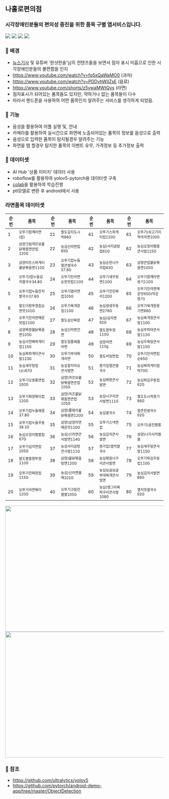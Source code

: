 ## 나홀로편의점
### 시각장애인분들의 편의성 증진을 위한 품목 구별 앱서비스입니다.

<p>
  <img src="https://img.shields.io/badge/Python-0000FF?style=flat-square&logo=python&logoColor=white"/>
  <img src="https://img.shields.io/badge/Android-008000?style=flat-square&logo=android&logoColor=white"/>
  <img src="https://img.shields.io/badge/Pytorch-FF8C00?style=flat-square&logo=pytorch&logoColor=white"/>
  <img src="https://img.shields.io/badge/Yolov5-4682B4?style=flat-square&logo=yolo&logoColor=white"/>
</p>




### 🌱 배경
* [뉴스기사](https://www.fnnews.com/news/202203211831219738) 및 유튜버 ‘원샷한솔’님의 컨텐츠들을 보면서 점자 표시 미흡으로 인한 시각장애인분들의 불편함을 인지
* https://www.youtube.com/watch?v=fq5xQaWaMO0 (과자)
* https://www.youtube.com/watch?v=PDDyhWiIZsE (음료)
* https://www.youtube.com/shorts/z5ywaMWtQys (라면)
* 점자표시가 되어있는 품목들도 있지만, 약하거나 없는 품목들이 다수
* 따라서 핸드폰을 사용하여 어떤 품목인지 알려주는 서비스를 생각하게 되었음.



### 🌱 기능
* 음성을 활용하여 어플 실행 및, 안내
* 카메라를 활용하여 실시간으로 화면에 노출되어있는 품목의 정보를 음성으로 출력
* 음성으로 입력한 품목이 탐지될경우 알려주는 기능 
* 화면을 탭 할경우 탐지한 품목의 이벤트 유무, 가격정보 등 추가정보 출력



### 🌱 데이터셋
* AI Hub '상품 이미지' 데이터 사용
* roboflow를 활용하여 yolov5-pytorch용 데이터셋 구축
* [colab](https://github.com/En-soso-com/Android/blob/main/yolov5_train_ptl.ipynb)을 활용하여 학습진행
* ptl모델로 변환 후 android에서 사용




### 라면품목 데이터셋

|<sub>순번</sub>|<sub>품목</sub>|<sub>순번</sub>|<sub>품목</sub>|<sub>순번</sub>|<sub>품목</sub>|<sub>순번</sub>|<sub>품목</sub>|
|----|----|----|----|----|----|----|----|
|<sub>1</sub>|<sub><sup>오뚜기참깨라면(컵)</sup></sub>|<sub>21</sub>|<sub><sup>팔도김치도시락86G</sup></sub>|<sub>41</sub>|<sub><sup>오뚜기스파게티컵120G</sup></sub>|<sub>61</sub>|<sub><sup>오뚜기)쇠고기미역국라면100G</sup></sub>|
|<sub>2</sub>|<sub><sup>삼양크림까르보불닭볶음면큰컵120G</sup></sub>|<sub>22</sub>|<sub><sup>농심신라면컵65G</sup></sub>|<sub>42</sub>|<sub><sup>농심)사리곰탕컵61G|<sub>62</sub>|<sub><sup>농심오징어짬뽕큰사발115G</sup></sub>|
|<sub>3</sub>|<sub><sup>삼양미트스파게티불닭볶음면110G</sup></sub>|<sub>23</sub>|<sub><sup>오뚜기컵누들얼큰쌀국수37.8G</sup></sub>|<sub>43</sub>|<sub><sup>농심순한너구리컵63G</sub>|<sub>63|<sub><sup>삼양큰컵불닭볶음면105G</sup></sub>|
|<sub>4</sub>|<sub><sup>오뚜기)컵누들김치쌀국수34.8G</sup></sub>|<sub>24</sub>|<sub><sup>오뚜기진라면순한맛컵110G</sup></sub>|<sub>44</sub>|<sub><sup>오뚜기새우탕면110G</sup></sub>|<sub>64</sub>|<sub><sup>오뚜기참깨라면용기110G</sup></sub>|
|<sub>5</sub>|<sub><sup>오뚜기컵누들잔치쌀국수37.8G</sup></sub>|<sub>25</sub>|<sub><sup>오뚜기열라면컵105G</sup></sub>|<sub>45</sub>|<sub><sup>오뚜기진진짜라120G</sup></sub>|<sub>65</sub>|<sub><sup>오뚜기진라면매운맛65G(작은용기)</sup></sub>|
|<sub>6</sub>|<sub><sup>팔도더왕뚜껑컵순한맛101G</sup></sub>|<sub>26</sub>|<sub><sup>오뚜기육개장컵110G</sup></sub>|<sub>46</sub>|<sub><sup>농심생생우동면276G</sup></sub>|<sub>66</sub>|<sub><sup>오뚜기육개장용기면86G</sup></sub>|
|<sub>7</sub>|<sub><sup>오뚜기진라면매운맛컵110G</sup></sub>|<sub>27</sub>|<sub><sup>팔도삼선짜장</sup></sub>|<sub>47</sub>|<sub><sup>농심)감자면92G</sup></sub>|<sub>67</sub>|<sub><sup>농심육개장큰사발110G</sup></sub>|
|<sub>8</sub>|<sub><sup>삼양짜장불닭볶음면105G</sup></sub>|<sub>28</sub>|<sub><sup>농심신라면건면</sup></sub>|<sub>48</sub>|<sub><sup>팔도왕뚜껑110G</sup></sub>|<sub>68</sub>|<sub><sup>농심무파마큰사발112G</sup></sub>|
|<sub>9</sub>|<sub><sup>농심사천짜파게티컵115G</sup></sub>|<sub>29</sub>|<sub><sup>팔도일품해물라면</sup></sub>|<sub>49</sub>|<sub><sup>삼양라면110g</sup></sub>|<sub>69</sub>|<sub><sup>농심우육탕큰사발115G</sup></sub>|
|<sub>10</sub>|<sub><sup>농심짜파게티큰사발123G</sup></sub>|<sub>30</sub>|<sub><sup>오뚜기부대찌개라면</sup></sub>|<sub>50</sub>|<sub><sup>팔도비빔면컵</sup></sub>|<sub>70</sub>|<sub><sup>오뚜기진라면컵순65G</sup></sub>|
|<sub>11</sub>|<sub><sup>농심새우탕컵(소)67G</sup></sub>|<sub>31</sub>|<sub><sup>농심참치마요큰사발면</sup></sub>|<sub>51</sub>|<sub><sup>종가집얼큰쌀국수</sup></sub>|<sub>71</sub>|<sub><sup>농심짜파게티범벅70G</sup></sub>|
|<sub>12</sub>|<sub><sup>오뚜기오동통면컵100G</sup></sub>|<sub>32</sub>|<sub><sup>삼양)까르보불닭볶음면큰컵105G</sup></sub>|<sub>52</sub>|<sub><sup>농심짜왕큰사발면</sup></sub>|<sub>72</sub>|<sub><sup>농심튀김우동컵62G</sup></sub>|
|<sub>13</sub>|<sub><sup>오뚜기짜장볶이컵120G</sup></sub>|<sub>33</sub>|<sub><sup>삼양)치즈불닭볶음면큰컵105G</sup></sub>|<sub>53</sub>|<sub><sup>농심너구리큰사발면111G</sup></sub>|<sub>73</sub>|<sub><sup>팔도도시락용기86G</sup></sub>|
|<sub>14</sub>|<sub><sup>오뚜기컵누들매콤37.8G</sup></sub>|<sub>34</sub>|<sub><sup>삼양)쫄볶이불닭볶음면120G</sup></sub>|<sub>54</sub>|<sub><sup>농심쌀국수</sup></sub>|<sub>74</sub>|<sub><sup>얼큰한쌀국수92G</sup></sub>|
|<sub>15</sub>|<sub><sup>오뚜기컵누들우동38.1G</sup></sub>|<sub>35</sub>|<sub><sup>삼양)삼양라면매운맛110G</sup></sub>|<sub>55</sub>|<sub><sup>오뚜기스낵면컵</sup></sub>|<sub>75</sub>|<sub><sup>오뚜기)굴진짬뽕</sup></sub>|
|<sub>16</sub>|<sub><sup>농심오징어짬뽕컵67G</sup></sub>|<sub>36</sub>|<sub><sup>농심)신라면큰사발면114G</sup></sub>|<sub>56</sub>|<sub><sup>농심김치큰사발면</sup></sub>|<sub>76</sub>|<sub><sup>삼양)나가사끼짬뽕</sup></sub>|
|<sub>17</sub>|<sub><sup>오뚜기김치면컵105G</sup></sub>|<sub>37</sub>|<sub><sup>농심사리곰탕큰사발111G</sup></sub>|<sub>57</sub>|<sub><sup>종가집)멸치쌀국수</sup></sub>|<sub>77</sub>|<sub><sup>농심새우탕큰사발115G</sup></sub>|
|<sub>18</sub>|<sub><sup>팔도짬뽕왕뚜껑110G</sup></sub>|<sub>38</sub>|<sub><sup>삼양)불닭볶음탕면120G</sup></sub>|<sub>58</sub>|<sub><sup>농심볶음너구리큰사발면</sup></sub>|<sub>78</sub>|<sub><sup>오뚜기튀김우동컵110G</sup></sub>|
|<sub>19</sub>|<sub><sup>오뚜기진짜장컵115G</sup></sub>|<sub>39</sub>|<sub><sup>농심)신라면블랙101G</sup></sub>|<sub>59</sub>|<sub><sup>농심보글보글부대찌개큰사발면</sup></sub>|<sub>79</sub>|<sub><sup>농심김치사발면86G</sup></sub>|
|<sub>20</sub>|<sub><sup>오뚜기라면볶이120G</sup></sub>|<sub>40</sub>|<sub><sup>오뚜기크림진짬뽕105G</sup></sub>|<sub>60</sub>|<sub><sup>농심)앵그리짜파구리큰사발108G</sup></sub>|<sub>80</sub>|<sub><sup>멸치맛쌀국수92G</sup></sub>|

<img src="https://user-images.githubusercontent.com/101173462/189529335-e0d640fe-a82a-4832-a9d4-49555d667882.png" width="800" height="400"/>
<img src="https://user-images.githubusercontent.com/101173462/189529553-9c7dd6ec-09d9-435a-a5bf-f89feef64126.jpg" width="800" height="400"/>



### 🌱 참조
* https://github.com/ultralytics/yolov5
* https://github.com/pytorch/android-demo-app/tree/master/ObjectDetection

